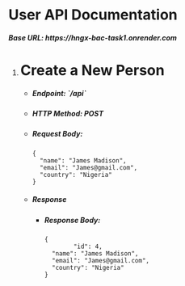 <h1>User API Documentation</h1>
<h5>Base URL: https://hngx-bac-task1.onrender.com</h5>

<ol>
  <li>
    <h1>Create a New Person</h1>
    <ul>
      <li><h5>Endpoint: `/api`</h5></li>
      <li><h5>HTTP Method: POST</h5></li>
      <li><h5>Request Body:</h5></li>
      <code>{
  "name": "James Madison",
  "email": "James@gmail.com",
  "country": "Nigeria"
}</code>
      <li><h5>Response</h5></li>
      <ul>
        <li><h5>Response Body:</h5></li>
      <code>{
        "id": 4,
  "name": "James Madison",
  "email": "James@gmail.com",
  "country": "Nigeria"
}</code>
      </ul>
    </ul>
  </li>

</ol>


